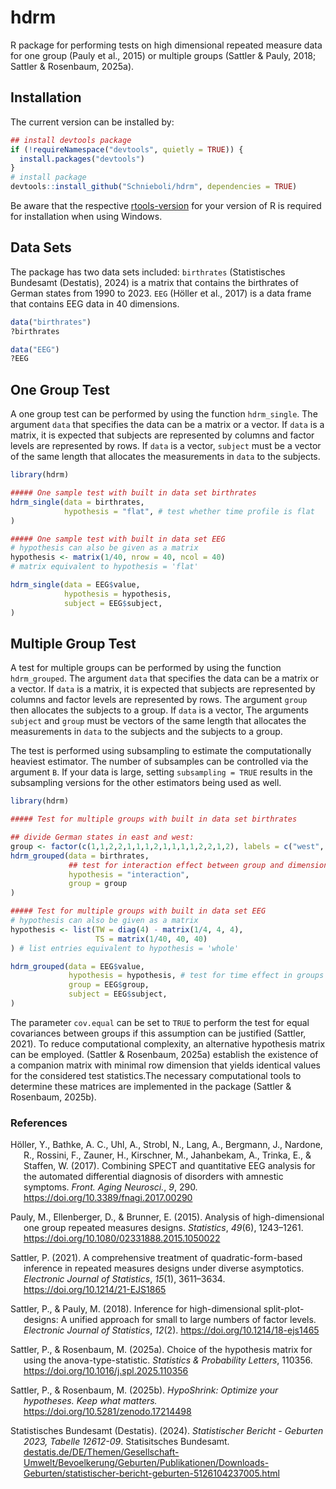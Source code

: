 
# hdrm

<!-- badges: start -->
<!-- badges: end -->

R package for performing tests on high dimensional repeated measure data
for one group (Pauly et al., 2015) or multiple groups (Sattler & Pauly,
2018; Sattler & Rosenbaum, 2025a).

## Installation

The current version can be installed by:

``` r
## install devtools package
if (!requireNamespace("devtools", quietly = TRUE)) {
  install.packages("devtools")
}
# install package
devtools::install_github("Schnieboli/hdrm", dependencies = TRUE)
```

Be aware that the respective
[rtools-version](https://cran.r-project.org/bin/windows/Rtools/) for
your version of R is required for installation when using Windows.

## Data Sets

The package has two data sets included: `birthrates` (Statistisches
Bundesamt (Destatis), 2024) is a matrix that contains the birthrates of
German states from 1990 to 2023. `EEG` (Höller et al., 2017) is a data
frame that contains EEG data in 40 dimensions.

``` r
data("birthrates")
?birthrates

data("EEG")
?EEG
```

## One Group Test

A one group test can be performed by using the function `hdrm_single`.
The argument `data` that specifies the data can be a matrix or a vector.
If `data` is a matrix, it is expected that subjects are represented by
columns and factor levels are represented by rows. If `data` is a
vector, `subject` must be a vector of the same length that allocates the
measurements in `data` to the subjects.

``` r
library(hdrm)

##### One sample test with built in data set birthrates
hdrm_single(data = birthrates,
            hypothesis = "flat", # test whether time profile is flat
)

##### One sample test with built in data set EEG
# hypothesis can also be given as a matrix
hypothesis <- matrix(1/40, nrow = 40, ncol = 40) 
# matrix equivalent to hypothesis = 'flat'

hdrm_single(data = EEG$value,
            hypothesis = hypothesis,
            subject = EEG$subject,
)
```

## Multiple Group Test

A test for multiple groups can be performed by using the function
`hdrm_grouped`. The argument `data` that specifies the data can be a
matrix or a vector. If `data` is a matrix, it is expected that subjects
are represented by columns and factor levels are represented by rows.
The argument `group` then allocates the subjects to a group. If `data`
is a vector, The arguments `subject` and `group` must be vectors of the
same length that allocates the measurements in `data` to the subjects
and the subjects to a group.

The test is performed using subsampling to estimate the computationally
heaviest estimator. The number of subsamples can be controlled via the
argument `B`. If your data is large, setting `subsampling = TRUE`
results in the subsampling versions for the other estimators being used
as well.

``` r
library(hdrm)

##### Test for multiple groups with built in data set birthrates

## divide German states in east and west:
group <- factor(c(1,1,2,2,1,1,1,2,1,1,1,1,2,2,1,2), labels = c("west", "east"))
hdrm_grouped(data = birthrates,
             ## test for interaction effect between group and dimension
             hypothesis = "interaction",
             group = group
)

##### Test for multiple groups with built in data set EEG
# hypothesis can also be given as a matrix
hypothesis <- list(TW = diag(4) - matrix(1/4, 4, 4),
                   TS = matrix(1/40, 40, 40)
) # list entries equivalent to hypothesis = 'whole'

hdrm_grouped(data = EEG$value,
             hypothesis = hypothesis, # test for time effect in groups
             group = EEG$group,
             subject = EEG$subject,
)
```

The parameter `cov.equal` can be set to `TRUE` to perform the test for
equal covariances between groups if this assumption can be justified
(Sattler, 2021). To reduce computational complexity, an alternative
hypothesis matrix can be employed. (Sattler & Rosenbaum, 2025a)
establish the existence of a companion matrix with minimal row dimension
that yields identical values for the considered test statistics.The
necessary computational tools to determine these matrices are
implemented in the package (Sattler & Rosenbaum, 2025b).

### References

<div id="refs" class="references csl-bib-body hanging-indent"
entry-spacing="0" line-spacing="2">

<div id="ref-EEG_dataset" class="csl-entry">

Höller, Y., Bathke, A. C., Uhl, A., Strobl, N., Lang, A., Bergmann, J.,
Nardone, R., Rossini, F., Zauner, H., Kirschner, M., Jahanbekam, A.,
Trinka, E., & Staffen, W. (2017). Combining SPECT and quantitative EEG
analysis for the automated differential diagnosis of disorders with
amnestic symptoms. *Front. Aging Neurosci.*, *9*, 290.
<https://doi.org/10.3389/fnagi.2017.00290>

</div>

<div id="ref-Pauly2015" class="csl-entry">

Pauly, M., Ellenberger, D., & Brunner, E. (2015). Analysis of
high-dimensional one group repeated measures designs. *Statistics*,
*49*(6), 1243–1261. <https://doi.org/10.1080/02331888.2015.1050022>

</div>

<div id="ref-Sattler2021" class="csl-entry">

Sattler, P. (2021). <span class="nocase">A comprehensive treatment of
quadratic-form-based inference in repeated measures designs under
diverse asymptotics</span>. *Electronic Journal of Statistics*, *15*(1),
3611–3634. <https://doi.org/10.1214/21-EJS1865>

</div>

<div id="ref-Sattler2018" class="csl-entry">

Sattler, P., & Pauly, M. (2018). Inference for high-dimensional
split-plot-designs: A unified approach for small to large numbers of
factor levels. *Electronic Journal of Statistics*, *12*(2).
<https://doi.org/10.1214/18-ejs1465>

</div>

<div id="ref-Sattler2025" class="csl-entry">

Sattler, P., & Rosenbaum, M. (2025a). Choice of the hypothesis matrix
for using the anova-type-statistic. *Statistics & Probability Letters*,
110356. <https://doi.org/10.1016/j.spl.2025.110356>

</div>

<div id="ref-HypoShrink" class="csl-entry">

Sattler, P., & Rosenbaum, M. (2025b). *HypoShrink: Optimize your
hypotheses. Keep what matters.*
<https://doi.org/10.5281/zenodo.17214498>

</div>

<div id="ref-birthrates" class="csl-entry">

Statistisches Bundesamt (Destatis). (2024). *Statistischer Bericht -
Geburten 2023, Tabelle 12612-09*. Statisitsches Bundesamt.
[destatis.de/DE/Themen/Gesellschaft-Umwelt/Bevoelkerung/Geburten/Publikationen/Downloads-Geburten/statistischer-bericht-geburten-5126104237005.html](https://destatis.de/DE/Themen/Gesellschaft-Umwelt/Bevoelkerung/Geburten/Publikationen/Downloads-Geburten/statistischer-bericht-geburten-5126104237005.html)

</div>

</div>
